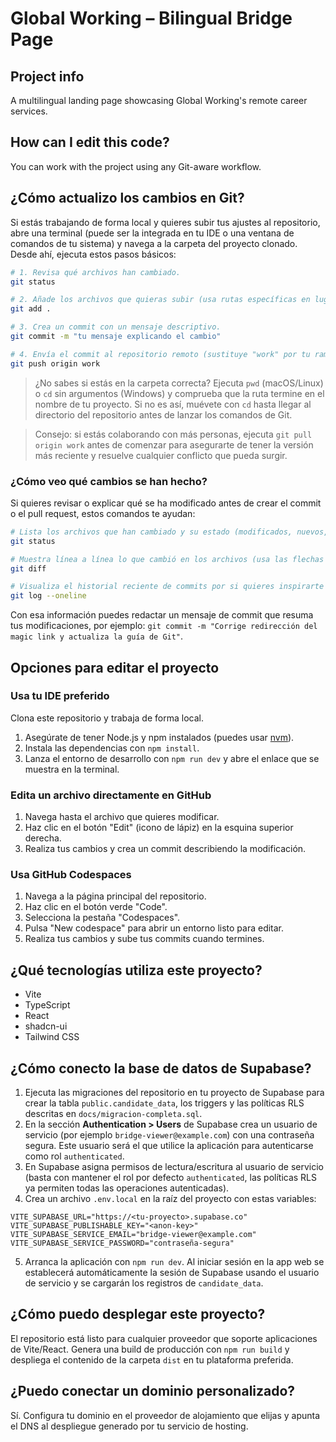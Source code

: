 # Global Working – Bilingual Bridge Page

## Project info

A multilingual landing page showcasing Global Working's remote career services.

## How can I edit this code?

You can work with the project using any Git-aware workflow.

## ¿Cómo actualizo los cambios en Git?

Si estás trabajando de forma local y quieres subir tus ajustes al repositorio, abre una terminal (puede ser la integrada en tu IDE o una ventana de comandos de tu sistema) y navega a la carpeta del proyecto clonado. Desde ahí, ejecuta estos pasos básicos:

```sh
# 1. Revisa qué archivos han cambiado.
git status

# 2. Añade los archivos que quieras subir (usa rutas específicas en lugar de "." si prefieres ser más selectivo).
git add .

# 3. Crea un commit con un mensaje descriptivo.
git commit -m "tu mensaje explicando el cambio"

# 4. Envía el commit al repositorio remoto (sustituye "work" por tu rama si es distinta).
git push origin work
```

> ¿No sabes si estás en la carpeta correcta? Ejecuta `pwd` (macOS/Linux) o `cd` sin argumentos (Windows) y comprueba que la ruta termine en el nombre de tu proyecto. Si no es así, muévete con `cd` hasta llegar al directorio del repositorio antes de lanzar los comandos de Git.

> Consejo: si estás colaborando con más personas, ejecuta `git pull origin work` antes de comenzar para asegurarte de tener la versión más reciente y resuelve cualquier conflicto que pueda surgir.

### ¿Cómo veo qué cambios se han hecho?

Si quieres revisar o explicar qué se ha modificado antes de crear el commit o el pull request, estos comandos te ayudan:

```sh
# Lista los archivos que han cambiado y su estado (modificados, nuevos, eliminados).
git status

# Muestra línea a línea lo que cambió en los archivos (usa las flechas para desplazarte y "q" para salir).
git diff

# Visualiza el historial reciente de commits por si quieres inspirarte en cómo describir los cambios.
git log --oneline
```

Con esa información puedes redactar un mensaje de commit que resuma tus modificaciones, por ejemplo: `git commit -m "Corrige redirección del magic link y actualiza la guía de Git"`.

## Opciones para editar el proyecto

### Usa tu IDE preferido

Clona este repositorio y trabaja de forma local.

1. Asegúrate de tener Node.js y npm instalados (puedes usar [nvm](https://github.com/nvm-sh/nvm#installing-and-updating)).
2. Instala las dependencias con `npm install`.
3. Lanza el entorno de desarrollo con `npm run dev` y abre el enlace que se muestra en la terminal.

### Edita un archivo directamente en GitHub

1. Navega hasta el archivo que quieres modificar.
2. Haz clic en el botón "Edit" (icono de lápiz) en la esquina superior derecha.
3. Realiza tus cambios y crea un commit describiendo la modificación.

### Usa GitHub Codespaces

1. Navega a la página principal del repositorio.
2. Haz clic en el botón verde "Code".
3. Selecciona la pestaña "Codespaces".
4. Pulsa "New codespace" para abrir un entorno listo para editar.
5. Realiza tus cambios y sube tus commits cuando termines.

## ¿Qué tecnologías utiliza este proyecto?

- Vite
- TypeScript
- React
- shadcn-ui
- Tailwind CSS

## ¿Cómo conecto la base de datos de Supabase?

1. Ejecuta las migraciones del repositorio en tu proyecto de Supabase para crear la tabla `public.candidate_data`, los triggers y las políticas RLS descritas en `docs/migracion-completa.sql`.
2. En la sección **Authentication > Users** de Supabase crea un usuario de servicio (por ejemplo `bridge-viewer@example.com`) con una contraseña segura. Este usuario será el que utilice la aplicación para autenticarse como rol `authenticated`.
3. En Supabase asigna permisos de lectura/escritura al usuario de servicio (basta con mantener el rol por defecto `authenticated`, las políticas RLS ya permiten todas las operaciones autenticadas).
4. Crea un archivo `.env.local` en la raíz del proyecto con estas variables:

```env
VITE_SUPABASE_URL="https://<tu-proyecto>.supabase.co"
VITE_SUPABASE_PUBLISHABLE_KEY="<anon-key>"
VITE_SUPABASE_SERVICE_EMAIL="bridge-viewer@example.com"
VITE_SUPABASE_SERVICE_PASSWORD="contraseña-segura"
```

5. Arranca la aplicación con `npm run dev`. Al iniciar sesión en la app web se establecerá automáticamente la sesión de Supabase usando el usuario de servicio y se cargarán los registros de `candidate_data`.

## ¿Cómo puedo desplegar este proyecto?

El repositorio está listo para cualquier proveedor que soporte aplicaciones de Vite/React. Genera una build de producción con `npm run build` y despliega el contenido de la carpeta `dist` en tu plataforma preferida.

## ¿Puedo conectar un dominio personalizado?

Sí. Configura tu dominio en el proveedor de alojamiento que elijas y apunta el DNS al despliegue generado por tu servicio de hosting.
